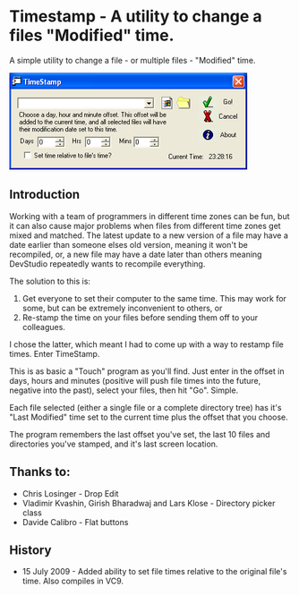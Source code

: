 # Timestamp - A utility to change a files "Modified" time.

A simple utility to change a file - or multiple files - "Modified" time.




![timestamp.png](https://raw.githubusercontent.com/ChrisMaunder/timestamp/master/docs/assets/timestamp.png)

## Introduction

Working with a team of programmers in different time zones can be fun, but it can also cause major problems when files from different time zones get mixed and matched. The latest update to a new version of a file may have a date earlier than someone elses old version, meaning it won't be recompiled, or, a new file may have a date later than others meaning DevStudio repeatedly wants to recompile everything. 

The solution to this is: 

1. Get everyone to set their computer to the same time. This may work for some, but can be extremely inconvenient to others, or
2. Re-stamp the time on your files before sending them off to your colleagues.

I chose the latter, which meant I had to come up with a way to restamp file times. Enter TimeStamp. 

This is as basic a "Touch" program as you'll find. Just enter in the offset in days, hours and minutes (positive will push file times into the future, negative into the past), select your files, then hit "Go". Simple. 

Each file selected (either a single file or a complete directory tree) has it's "Last Modified" time set to the current time plus the offset that you choose. 

The program remembers the last offset you've set, the last 10 files and directories you've stamped, and it's last screen location. 

## Thanks to:

- Chris Losinger - Drop Edit
- Vladimir Kvashin, Girish Bharadwaj and Lars Klose - Directory picker class
- Davide Calibro - Flat buttons

## History

- 15 July 2009 - Added ability to set file times relative to the original file's time. Also compiles in VC9.
